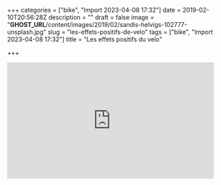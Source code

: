 +++
categories = ["bike", "Import 2023-04-08 17:32"]
date = 2019-02-10T20:56:28Z
description = ""
draft = false
image = "__GHOST_URL__/content/images/2019/02/sandis-helvigs-102777-unsplash.jpg"
slug = "les-effets-positifs-de-velo"
tags = ["bike", "Import 2023-04-08 17:32"]
title = "Les effets positifs du velo"

+++


<iframe width="480" height="270" src="https://www.youtube.com/embed/Mr4m7ZoVfwc?feature=oembed" frameborder="0" allow="accelerometer; autoplay; encrypted-media; gyroscope; picture-in-picture" allowfullscreen></iframe>



